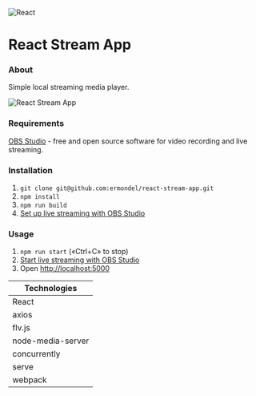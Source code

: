 ![React](https://github.com/ermondel/wiki/blob/master/files/icons48b/React48b.png)

# React Stream App

### About

Simple local streaming media player.

![React Stream App](https://github.com/ermondel/wiki/blob/master/screens/react-stream-app.jpg)

### Requirements

[OBS Studio](https://obsproject.com/) - free and open source software for video recording and live streaming.

### Installation

1. `git clone git@github.com:ermondel/react-stream-app.git`
2. `npm install`
3. `npm run build`
4. [Set up live streaming with OBS Studio](manual/obs-setup.md)

### Usage

1. `npm run start` («Ctrl+C» to stop)
2. [Start live streaming with OBS Studio](manual/obs-start.md)
3. Open [http://localhost:5000](http://localhost:5000)

| Technologies      |
| ----------------- |
| React             |
| axios             |
| flv.js            |
| node-media-server |
| concurrently      |
| serve             |
| webpack           |
